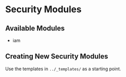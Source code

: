 # Security Modules

## Available Modules
- iam

## Creating New Security Modules
Use the templates in `../_templates/` as a starting point.
